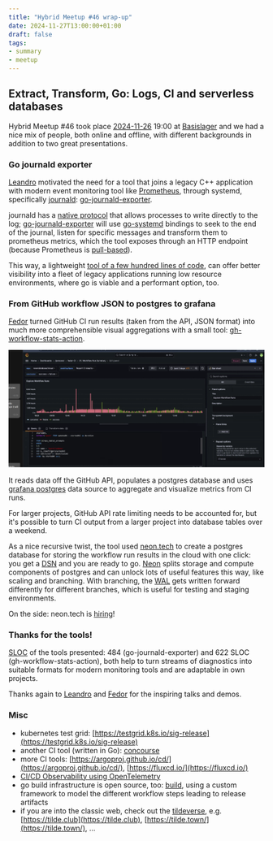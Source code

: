 ```yaml
---
title: "Hybrid Meetup #46 wrap-up"
date: 2024-11-27T13:00:00+01:00
draft: false
tags:
- summary
- meetup
---
```


## Extract, Transform, Go: Logs, CI and serverless databases

Hybrid Meetup #46 took place
[2024-11-26](https://www.meetup.com/leipzig-golang/events/298481354/) 19:00 at
[Basislager](https://www.basislager.co/) and we had a nice mix of people, both
online and offline, with different backgrounds in addition to two great
presentations.

### Go journald exporter

[Leandro](https://www.linkedin.com/in/leandrosansilva/) motivated the need for
a tool that joins a legacy C++ application with modern event monitoring tool
like [Prometheus](https://github.com/prometheus/prometheus), through systemd,
specifically
[journald](https://man7.org/linux/man-pages/man8/systemd-journald.service.8.html):
[go-journald-exporter](https://gitlab.com/leandrosansilva/go-journald-exporter).

journald has a [native protocol](https://systemd.io/JOURNAL_NATIVE_PROTOCOL/)
that allows processes to write directly to the log;
[go-journald-exporter](https://gitlab.com/leandrosansilva/go-journald-exporter)
will use [go-systemd](https://github.com/coreos/go-systemd) bindings to seek to
the end of the journal, listen for specific messages and transform them to
prometheus metrics, which the tool exposes through an HTTP endpoint (because Prometheus is
[pull-based](https://prometheus.io/docs/introduction/faq/#why-do-you-pull-rather-than-push)).

This way, a lightweight [tool of a few hundred lines of code](https://gitlab.com/leandrosansilva/go-journald-exporter/), can offer better
visibility into a fleet of legacy applications running low resource
environments, where go is viable and a performant option, too.

### From GitHub workflow JSON to postgres to grafana

[Fedor](https://www.linkedin.com/in/fedor-dikarev/) turned GitHub CI run
results (taken from the API, JSON format) into much more comprehensible visual
aggregations with a small tool:
[gh-workflow-stats-action](https://github.com/neondatabase/gh-workflow-stats-action/).

[![](/images/meetup-46-screenie.png)](https://github.com/neondatabase)

It reads data off the GitHub API, populates a postgres database and uses
[grafana
postgres](https://grafana.com/docs/grafana/latest/datasources/postgres/) data
source to aggregate and visualize metrics from CI runs.

For larger projects, GitHub API rate limiting needs to be accounted for, but
it's possible to turn CI output from a larger project into database tables over
a weekend.

As a nice recursive twist, the tool used [neon.tech](https://neon.tech/) to
create a postgres database for storing the workflow run results in the cloud
with one click: you get a [DSN](https://en.wikipedia.org/wiki/Data_source_name) and you are ready to go.
[Neon](https://github.com/neondatabase/neon) splits storage and compute
components of postgres and can unlock lots of useful features this way, like
scaling and branching. With branching, the
[WAL](https://www.postgresql.org/docs/current/wal-intro.html) gets written
forward differently for different branches, which is useful for testing and
staging environments.

On the side: neon.tech is [hiring](https://neon.tech/careers)!

### Thanks for the tools!

[SLOC](https://github.com/XAMPPRocky/tokei) of the tools presented: 484 (go-journald-exporter) and 622 SLOC
(gh-workflow-stats-action), both help to turn streams of diagnostics into
suitable formats for modern monitoring tools and are adaptable in own projects.

Thanks again to [Leandro](https://www.linkedin.com/in/leandrosansilva/) and
[Fedor](https://www.linkedin.com/in/fedor-dikarev/) for the inspiring talks and
demos.


### Misc

* kubernetes test grid: [https://testgrid.k8s.io/sig-release](https://testgrid.k8s.io/sig-release)
* another CI tool (written in Go): [concourse](https://concourse-ci.org/)
* more CI tools: [https://argoproj.github.io/cd/](https://argoproj.github.io/cd/), [https://fluxcd.io/](https://fluxcd.io/)
* [CI/CD Observability using OpenTelemetry](https://www.cloudraft.io/blog/cicd-observability-using-opentelemetry)
* go build infrastructure is open source, too: [build](https://github.com/golang/build), using a custom framework to model the different workflow steps leading to release artifacts
* if you are into the classic web, check out the
  [tildeverse](https://tildeverse.org/), e.g.
[https://tilde.club](https://tilde.club),
[https://tilde.town/](https://tilde.town/), ...

